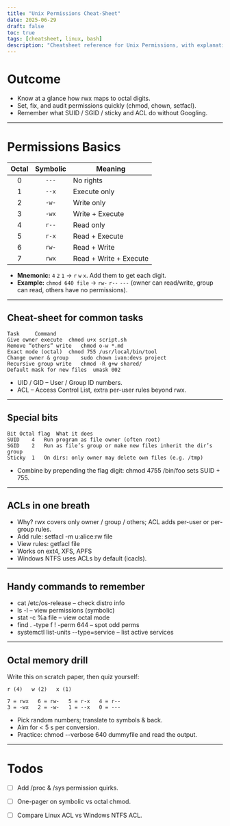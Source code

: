 ```yaml
---
title: "Unix Permissions Cheat-Sheet"
date: 2025-06-29
draft: false
toc: true
tags: [cheatsheet, linux, bash]
description: "Cheatsheet reference for Unix Permissions, with explanations"
---
```



# Outcome

- Know at a glance how rwx maps to octal digits.
- Set, fix, and audit permissions quickly (chmod, chown, setfacl).
- Remember what SUID / SGID / sticky and ACL do without Googling.

---

# Permissions Basics

| Octal | Symbolic | Meaning               |
| :---: | :------: | --------------------- |
|   0   |   `---`  | No rights             |
|   1   |  `--x`   | Execute only          |
|   2   |  `-w-`   | Write only            |
|   3   |  `-wx`   | Write + Execute       |
|   4   |  `r--`   | Read only             |
|   5   |  `r-x`   | Read + Execute        |
|   6   |  `rw-`   | Read + Write          |
|   7   |  `rwx`   | Read + Write + Execute|

- **Mnemonic:** `4` `2` `1` → `r` `w` `x`. Add them to get each digit.
- **Example:** `chmod 640 file` → `rw-` `r--` `---` (owner can read/write, group can read, others have no permissions).

---

## Cheat-sheet for common tasks

```
Task	 Command
Give owner execute	chmod u+x script.sh
Remove “others” write	chmod o-w *.md
Exact mode (octal)	chmod 755 /usr/local/bin/tool
Change owner & group	sudo chown ivan:devs project
Recursive group write	chmod -R g+w shared/
Default mask for new files	umask 002
``` 

- UID / GID – User / Group ID numbers.
- ACL – Access Control List, extra per-user rules beyond rwx.

---

## Special bits

```
Bit	Octal flag	What it does
SUID	4	Run program as file owner (often root)
SGID	2	Run as file’s group or make new files inherit the dir’s group
Sticky	1	On dirs: only owner may delete own files (e.g. /tmp)
``` 

- Combine by prepending the flag digit: chmod 4755 /bin/foo sets SUID + 755.

---

## ACLs in one breath

- Why? rwx covers only owner / group / others; ACL adds per-user or per-group rules.
- Add rule: setfacl -m u:alice:rw file
- View rules: getfacl file
- Works on ext4, XFS, APFS
- Windows NTFS uses ACLs by default (icacls).

---

## Handy commands to remember

- cat /etc/os-release – check distro info
- ls -l – view permissions (symbolic)
- stat -c %a file – view octal mode
- find . -type f ! -perm 644 – spot odd perms
- systemctl list-units --type=service – list active services

---

## Octal memory drill

Write this on scratch paper, then quiz yourself:

```
r (4)   w (2)   x (1)

7 = rwx   6 = rw-   5 = r-x   4 = r--
3 = -wx   2 = -w-   1 = --x   0 = ---
```

- Pick random numbers; translate to symbols & back.
- Aim for < 5 s per conversion.
- Practice: chmod --verbose 640 dummyfile and read the output.

---

# Todos

- [ ] Add /proc & /sys permission quirks.
- [ ] One-pager on symbolic vs octal chmod.
- [ ] Compare Linux ACL vs Windows NTFS ACL.

